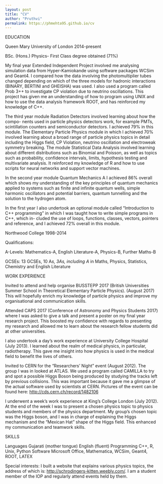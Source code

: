 ```yaml
---
layout: post
title: "CV"
author: "Pruthvi"
permalink: https://phmehta95.github.io/cv
---
```




EDUCATION 	

Queen Mary University of London                                                  2014-present



BSc. (Hons.)  Physics- First  Class degree obtained  (71%)


My final year Extended Independent Project  involved  me analysing  simulation  data from Hyper-Kamiokande using software packages WCSim and Geant4.  I compared  how the  data  involving the  photomultiplier tubes  changed  depending  on which of the  three models for hadronic  interactions (BINARY,  BERTINI and GHEISHA)  was used. I also used a program  called Prob 3++ to investigate CP violation due to neutrino  oscillations. This project  has given me an understanding of how to program  using UNIX and how to use the data  analysis framework ROOT,  and has reinforced  my knowledge of C++.


The third  year module Radiation Detectors  involved learning  about  how the compo- nents  used in particle  physics detectors  work, for example PMTs,  scintillation counters and  semiconductor detectors. I achieved  79% in this  module.  The  Elementary Particle Physics module in which I achieved 70% involved learning about a broad range of particle physics topics in detail  including the Higgs field, CP Violation,  neutrino  oscillation and electroweak symmetry  breaking.  The module Statistical Data  Analysis involved learning about  different distributions such  as Binomial  and  Poisson,  as well as topics  such  as probability, confidence intervals,  limits,  hypothesis  testing  and multivariate analysis.  It reinforced  my knowledge of R and  how to use scripts  for neural  networks  and  support vector machines.


In the second year module Quantum Mechanics A I achieved 86% overall which shows my understanding of the  key principles  of quantum mechanics  applied  to systems  such as finite and infinite quantum wells, simple harmonic  oscillators  and potential barriers, quantum tunnelling  and the solution  to the hydrogen  atom.


In the  first  year  I also undertook an  optional  module  called “Introduction to  C++ programming” in which I was taught how to write simple programs  in C++, which in- cluded the use of loops, functions,  classes, vectors, pointers  and reference, and I achieved
72% overall in this module.


Northwood College                                                                          1998-2014



Qualifications:


A-Levels:    Mathematics-A, English Literature-A, Physics-B,  Further Maths-B


GCSEs: 	13 GCSEs, 10 A*s, 3As, including A* in Maths,  Physics,  Statistics, Chemistry  and English Literature


WORK EXPERIENCE 	

Invited  to attend and help organise BUSSTEPP 2017 (British  Universities  Summer School in Theoretical Elementary Particle Physics).  (August  2017) This will hopefully enrich my knowledge of particle  physics and improve my organisational and communication  skills.


Attended CAPS  2017 (Conference  of Astronomy  and Physics  Students 2017) where I was asked to give a talk  and present a poster  on my final year research  project.  This boosted  my confidence with regards  to presenting  my research  and allowed me to learn about  the research  fellow students did at other  universities.


I also undertook a day’s work experience at University  College Hospital  (July  2013). I learned  about  the realm of medical physics, in particular, radiotherapy. This gave me insight into how physics is used in the medical field to benefit the lives of others.


Invited  to CERN  for the “Researchers’  Night”  event (August  2012). The group I was in looked at ATLAS. We used a program  called CAMILLA to try  and spot a possible Higgs Boson being produced  by studying  the tracks  left by previous collisions. This
was important because it gave me a glimpse of the actual  software used by scientists  at
CERN.  Pictures of the event can be found here: http://cds.cern.ch/record/1482106


I underwent a week’s work experience at King’s College London (July  2012). At the end of the week I was to present a chosen physics topic to physics students and members of the physics department. My group’s chosen topic was the Higgs boson, and I was in charge of explaining  the Higgs mechanism  and the “Mexican Hat”  shape of the Higgs field. This enhanced  my communication and teamwork  skills.


SKILLS 	

Languages       Gujarati (mother  tongue) English (fluent)
Programming     C++, R, Unix, Python
Software        Microsoft Office, Mathematica, WCSim, Geant4, ROOT, LATEX

Special  interests:   I built  a website that explains various physics topics, the address of which is: http://schrodingers-kitten.weebly.com/. I am a student member  of the IOP and regularly  attend events  held by them.

